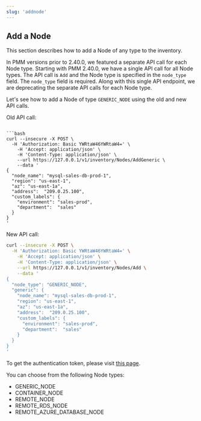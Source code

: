```yaml
---
slug: 'addnode'
---
```


## Add a Node

This section describes how to add a Node of any type to the inventory.

In PMM versions prior to 2.40.0, we featured a separate API call for each Node type. Starting with PMM 2.40.0, we have a single API call for all Node types. The API call is `Add` and the Node type is specified in the `node_type` field. The `node_type` field is required. Along with this single API endpoint, we are deprecating the separate API calls for each Node type.

Let's see how to add a Node of type `GENERIC_NODE` using the old and new API calls.

Old API call:

````bash:

```bash
curl --insecure -X POST \
  -H 'Authorization: Basic YWRtaW46YWRtaW4=' \
	-H 'Accept: application/json' \
	-H 'Content-Type: application/json' \
	--url https://127.0.0.1/v1/inventory/Nodes/AddGeneric \
	--data '
{
  "node_name": "mysql-sales-db-prod-1",
  "region": "us-east-1",
  "az": "us-east-1a",
  "address":  "209.0.25.100",
  "custom_labels": {
    "environment": "sales-prod",
    "department":  "sales"
  }
}
'
````

New API call:

```bash
curl --insecure -X POST \
  -H 'Authorization: Basic YWRtaW46YWRtaW4=' \
	-H 'Accept: application/json' \
	-H 'Content-Type: application/json' \
	--url https://127.0.0.1/v1/inventory/Nodes/Add \
	--data '
{
  "node_type": "GENERIC_NODE",
  "generic": {
    "node_name": "mysql-sales-db-prod-1",
    "region": "us-east-1",
    "az": "us-east-1a",
    "address":  "209.0.25.100",
    "custom_labels": {
      "environment": "sales-prod",
      "department":  "sales"
    }
  }
}
'
```

To get the authentication token, please visit [this page](ref:authentication).

You can choose from the following Node types:

- GENERIC_NODE
- CONTAINER_NODE
- REMOTE_NODE
- REMOTE_RDS_NODE
- REMOTE_AZURE_DATABASE_NODE
